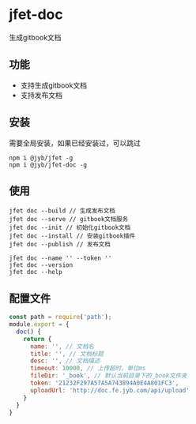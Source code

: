 # jfet-doc

生成gitbook文档

## 功能

- 支持生成gitbook文档
- 支持发布文档

## 安装

需要全局安装，如果已经安装过，可以跳过

```shell
npm i @jyb/jfet -g
npm i @jyb/jfet-doc -g
```

## 使用

```shell
jfet doc --build // 生成发布文档
jfet doc --serve // gitbook文档服务
jfet doc --init // 初始化gitbook文档
jfet doc --install // 安装gitbook插件
jfet doc --publish // 发布文档

jfet doc --name '' --token ''
jfet doc --version
jfet doc --help
```

## 配置文件

```javascript
const path = require('path');
module.export = {
  doc() {
    return {
      name: '', // 文档名
      title: '', // 文档标题
      desc: '', // 文档描述
      timeout: 10000, // 上传超时，单位ms
      fileDir: '_book', // 默认当前目录下的_book文件夹
      token: '21232F297A57A5A743894A0E4A801FC3',
      uploadUrl: 'http://doc.fe.jyb.com/api/upload'
    }
  }
}
```
